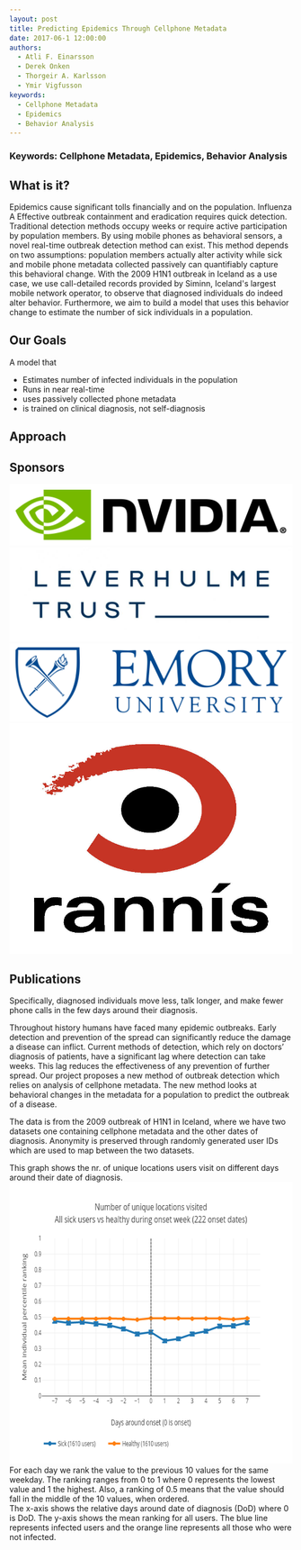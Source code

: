 ```yaml
---
layout: post
title: Predicting Epidemics Through Cellphone Metadata
date: 2017-06-1 12:00:00
authors:
  - Atli F. Einarsson
  - Derek Onken
  - Thorgeir A. Karlsson
  - Ymir Vigfusson
keywords:
  - Cellphone Metadata
  - Epidemics
  - Behavior Analysis
---
```


### Keywords: Cellphone Metadata, Epidemics, Behavior Analysis

## What is it?

Epidemics cause significant tolls financially and on the population. Influenza A  Effective outbreak containment and eradication requires quick detection. Traditional detection methods occupy weeks or require active participation by population members. By using mobile phones as behavioral sensors, a novel real-time outbreak detection method can exist. This method depends on two assumptions: population members actually alter activity while sick and mobile phone metadata collected passively can quantifiably capture this behavioral change. With the 2009 H1N1 outbreak in Iceland as a use case, we use call-detailed records provided by Siminn, Iceland's largest mobile network operator, to observe that diagnosed individuals do indeed alter behavior. Furthermore, we aim to build a model that uses this behavior change to estimate the number of sick individuals in a population.

## Our Goals

A model that
- Estimates number of infected individuals in the population
- Runs in near real-time
- uses passively collected phone metadata
- is trained on clinical diagnosis, not self-diagnosis


## Approach



## 




## Sponsors

<div class="ui segments">
  <img class="ui centered large rounded image" src="../resources/posts/cdr/Nvidia.png"/>
</div>
<div class="ui segments">
  <img class="ui centered large rounded image" src="../resources/posts/cdr/Leverhulme.jpg"/>
</div>
<div class="ui segments">
  <img class="ui centered large rounded image" src="../resources/posts/cdr/emory.png"/>
</div>
<div class="ui segments">
  <img class="ui centered large rounded image" src="../resources/posts/cdr/rannis.jpg"/>
</div>

## Publications


Specifically, diagnosed individuals move less, talk longer, and make fewer phone calls in the few days around their diagnosis.



Throughout history humans have faced many epidemic outbreaks. Early detection and prevention of the spread can significantly reduce the damage a disease can inflict. Current methods of detection, which rely on doctors’ diagnosis of patients, have a significant lag where detection can take weeks. This lag reduces the effectiveness of any prevention of further spread. Our project proposes a new method of outbreak detection which relies on analysis of cellphone metadata. The new method looks at behavioral changes in the metadata for a population to predict the outbreak of a disease.  

The data is from the 2009 outbreak of H1N1 in Iceland, where we have two datasets one containing cellphone metadata and the other dates of diagnosis. Anonymity is preserved through randomly generated user IDs which are used to map between the two datasets.

<div class="ui segments">
  <div class="ui secondary segment">
    This graph shows the nr. of unique locations users visit on different days around their date of diagnosis. 
  </div>
  <div class="ui segment">
    <img class="ui centered large rounded image" style="width: 700px; height: 500px;" src="../resources/posts/cdr/unique_locations_visited_bin0.png"/>
  </div>
  <div class="ui secondary segment">
    For each day we rank the value to the previous 10 values for the same weekday. The ranking ranges from 0 to 1 where 0 represents the lowest value and 1 the highest. Also, a ranking of 0.5 means that the value should fall in the middle of the 10 values, when ordered.
    <br>
    The x-axis shows the relative days around date of diagnosis (DoD) where 0 is DoD. The y-axis shows the mean ranking for all users. The blue line represents infected users and the orange line represents all those who were not infected.
  </div>
</div>


 
